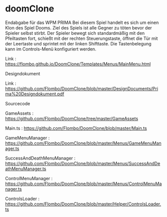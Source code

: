 # doomClone
Endabgabe für das WPM PRIMA
Bei diesem Spiel handelt es sich um einen Klon des Spiel Dooms.
Ziel des Spiels ist alle Gegner zu töten bevor der Spieler selbst stirbt.
Der Spieler bewegt sich standardmäßig mit den Pfeiltasten fort, schießt mit der rechten Steuerungstaste,
öffnet die Tür mit der Leertaste und sprintet mit der linken Shifttaste. Die Tastenbelegung kann im Controls-Menü
konfiguriert werden.

Link : https://flombo.github.io/DoomClone/Templates/Menus/MainMenu.html

Designdokument

Link : https://github.com/Flombo/DoomClone/blob/master/DesignDocuments/Prima%20Designdokument.pdf

Sourcecode
  
  GameAssets : https://github.com/Flombo/DoomClone/tree/master/GameAssets
  
  Main.ts : https://github.com/Flombo/DoomClone/blob/master/Main.ts
  
  GameMenuManager : https://github.com/Flombo/DoomClone/blob/master/Menus/GameMenuManager.ts
  
  SuccessAndDeathMenuManager : https://github.com/Flombo/DoomClone/blob/master/Menus/SuccessAndDeathMenuManager.ts
  
  ControlMenuManager : https://github.com/Flombo/DoomClone/blob/master/Menus/ControlMenuManager.ts
  
  ControlsLoader : https://github.com/Flombo/DoomClone/blob/master/Helper/ControlsLoader.ts
